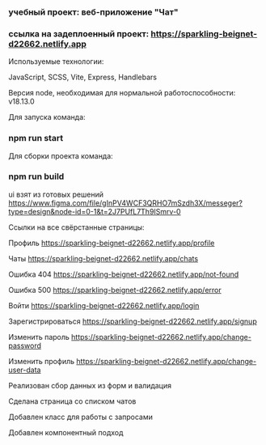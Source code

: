
### учебный проект: веб-приложение "Чат"

### ссылка на задеплоенный проект: https://sparkling-beignet-d22662.netlify.app

Используемые технологии: 

JavaScript, SCSS, Vite, Express, Handlebars

Версия node, необходимая для нормальной работоспособности: v18.13.0

Для запуска команда:  
### npm run start

Для сборки проекта команда: 
### npm run build

ui взят из готовых решений https://www.figma.com/file/gInPV4WCF3QRHO7mSzdh3X/messeger?type=design&node-id=0-1&t=2J7PUfL7Th9ISmrv-0

Ссылки на все свёрстанные страницы:

Профиль https://sparkling-beignet-d22662.netlify.app/profile

Чаты  https://sparkling-beignet-d22662.netlify.app/chats

Ошибка 404 https://sparkling-beignet-d22662.netlify.app/not-found

Ошибка 500 https://sparkling-beignet-d22662.netlify.app/error

Войти https://sparkling-beignet-d22662.netlify.app/login

Зарегистрироваться https://sparkling-beignet-d22662.netlify.app/signup

Изменить пароль https://sparkling-beignet-d22662.netlify.app/change-password

Изменить профиль https://sparkling-beignet-d22662.netlify.app/change-user-data



Реализован сбор данных из форм и валидация

Сделана страница со списком чатов

Добавлен класс для работы с запросами

Добавлен компонентный подход

